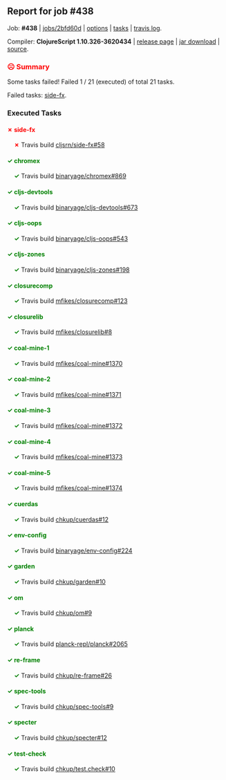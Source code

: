 ## Report for job #438

Job: **#438** | [jobs/2bfd60d](https://github.com/cljs-oss/canary/commit/2bfd60d22f538cd1ca3ad585423df69c0db5ddf3) | [options](options.edn) | [tasks](tasks.edn) | [travis log](https://travis-ci.org/cljs-oss/canary/builds/395623324).

Compiler: **ClojureScript 1.10.326-3620434** | [release page](https://github.com/cljs-oss/canary/releases/tag/r1.10.326-3620434) | [jar download](https://github.com/cljs-oss/canary/releases/download/r1.10.326-3620434/clojurescript-1.10.326-3620434.jar) | [source](https://github.com/clojure/clojurescript/commit/3620434c8ae812d2127f4b162d82e2c99cd104aa).

### <b style='color:red'>☹ Summary</b>

Some tasks failed! Failed 1 / 21 (executed) of total 21 tasks.

Failed tasks: [side-fx](#-side-fx).

### Executed Tasks

#### <b style='color:red'>&#x2717; side-fx</b>
&nbsp;&nbsp;&nbsp;&nbsp;<b style='color:red'>&#x2717;</b> Travis build [cljsrn/side-fx#58](https://travis-ci.org/cljsrn/side-fx/builds/395625839)<br>

#### <b style='color:green'>&#x2713; chromex</b>
&nbsp;&nbsp;&nbsp;&nbsp;<b style='color:green'>&#x2713;</b> Travis build [binaryage/chromex#869](https://travis-ci.org/binaryage/chromex/builds/395625572)<br>

#### <b style='color:green'>&#x2713; cljs-devtools</b>
&nbsp;&nbsp;&nbsp;&nbsp;<b style='color:green'>&#x2713;</b> Travis build [binaryage/cljs-devtools#673](https://travis-ci.org/binaryage/cljs-devtools/builds/395625577)<br>

#### <b style='color:green'>&#x2713; cljs-oops</b>
&nbsp;&nbsp;&nbsp;&nbsp;<b style='color:green'>&#x2713;</b> Travis build [binaryage/cljs-oops#543](https://travis-ci.org/binaryage/cljs-oops/builds/395625579)<br>

#### <b style='color:green'>&#x2713; cljs-zones</b>
&nbsp;&nbsp;&nbsp;&nbsp;<b style='color:green'>&#x2713;</b> Travis build [binaryage/cljs-zones#198](https://travis-ci.org/binaryage/cljs-zones/builds/395625585)<br>

#### <b style='color:green'>&#x2713; closurecomp</b>
&nbsp;&nbsp;&nbsp;&nbsp;<b style='color:green'>&#x2713;</b> Travis build [mfikes/closurecomp#123](https://travis-ci.org/mfikes/closurecomp/builds/395625587)<br>

#### <b style='color:green'>&#x2713; closurelib</b>
&nbsp;&nbsp;&nbsp;&nbsp;<b style='color:green'>&#x2713;</b> Travis build [mfikes/closurelib#8](https://travis-ci.org/mfikes/closurelib/builds/395625592)<br>

#### <b style='color:green'>&#x2713; coal-mine-1</b>
&nbsp;&nbsp;&nbsp;&nbsp;<b style='color:green'>&#x2713;</b> Travis build [mfikes/coal-mine#1370](https://travis-ci.org/mfikes/coal-mine/builds/395625599)<br>

#### <b style='color:green'>&#x2713; coal-mine-2</b>
&nbsp;&nbsp;&nbsp;&nbsp;<b style='color:green'>&#x2713;</b> Travis build [mfikes/coal-mine#1371](https://travis-ci.org/mfikes/coal-mine/builds/395625601)<br>

#### <b style='color:green'>&#x2713; coal-mine-3</b>
&nbsp;&nbsp;&nbsp;&nbsp;<b style='color:green'>&#x2713;</b> Travis build [mfikes/coal-mine#1372](https://travis-ci.org/mfikes/coal-mine/builds/395625614)<br>

#### <b style='color:green'>&#x2713; coal-mine-4</b>
&nbsp;&nbsp;&nbsp;&nbsp;<b style='color:green'>&#x2713;</b> Travis build [mfikes/coal-mine#1373](https://travis-ci.org/mfikes/coal-mine/builds/395625618)<br>

#### <b style='color:green'>&#x2713; coal-mine-5</b>
&nbsp;&nbsp;&nbsp;&nbsp;<b style='color:green'>&#x2713;</b> Travis build [mfikes/coal-mine#1374](https://travis-ci.org/mfikes/coal-mine/builds/395625623)<br>

#### <b style='color:green'>&#x2713; cuerdas</b>
&nbsp;&nbsp;&nbsp;&nbsp;<b style='color:green'>&#x2713;</b> Travis build [chkup/cuerdas#12](https://travis-ci.org/chkup/cuerdas/builds/395625639)<br>

#### <b style='color:green'>&#x2713; env-config</b>
&nbsp;&nbsp;&nbsp;&nbsp;<b style='color:green'>&#x2713;</b> Travis build [binaryage/env-config#224](https://travis-ci.org/binaryage/env-config/builds/395625645)<br>

#### <b style='color:green'>&#x2713; garden</b>
&nbsp;&nbsp;&nbsp;&nbsp;<b style='color:green'>&#x2713;</b> Travis build [chkup/garden#10](https://travis-ci.org/chkup/garden/builds/395625697)<br>

#### <b style='color:green'>&#x2713; om</b>
&nbsp;&nbsp;&nbsp;&nbsp;<b style='color:green'>&#x2713;</b> Travis build [chkup/om#9](https://travis-ci.org/chkup/om/builds/395625745)<br>

#### <b style='color:green'>&#x2713; planck</b>
&nbsp;&nbsp;&nbsp;&nbsp;<b style='color:green'>&#x2713;</b> Travis build [planck-repl/planck#2065](https://travis-ci.org/planck-repl/planck/builds/395625864)<br>

#### <b style='color:green'>&#x2713; re-frame</b>
&nbsp;&nbsp;&nbsp;&nbsp;<b style='color:green'>&#x2713;</b> Travis build [chkup/re-frame#26](https://travis-ci.org/chkup/re-frame/builds/395625788)<br>

#### <b style='color:green'>&#x2713; spec-tools</b>
&nbsp;&nbsp;&nbsp;&nbsp;<b style='color:green'>&#x2713;</b> Travis build [chkup/spec-tools#9](https://travis-ci.org/chkup/spec-tools/builds/395625721)<br>

#### <b style='color:green'>&#x2713; specter</b>
&nbsp;&nbsp;&nbsp;&nbsp;<b style='color:green'>&#x2713;</b> Travis build [chkup/specter#12](https://travis-ci.org/chkup/specter/builds/395625831)<br>

#### <b style='color:green'>&#x2713; test-check</b>
&nbsp;&nbsp;&nbsp;&nbsp;<b style='color:green'>&#x2713;</b> Travis build [chkup/test.check#10](https://travis-ci.org/chkup/test.check/builds/395625890)<br>